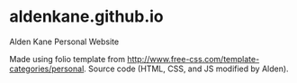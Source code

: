 # aldenkane.github.io
Alden Kane Personal Website

Made using folio template from http://www.free-css.com/template-categories/personal. Source code (HTML, CSS, and JS modified by Alden).
